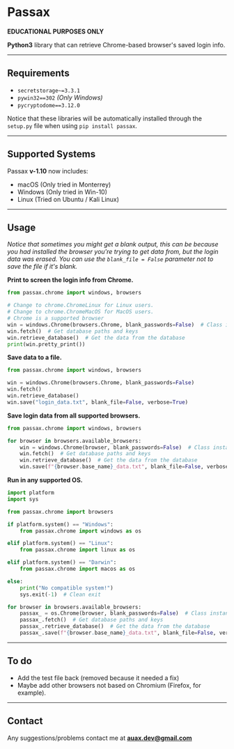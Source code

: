 # Passax

**EDUCATIONAL PURPOSES ONLY**

**Python3** library that can retrieve Chrome-based browser's saved login info.

---

## Requirements

- `secretstorage~=3.3.1`
- `pywin32==302` _(Only Windows)_
- `pycryptodome==3.12.0`

Notice that these libraries will be automatically installed through the `setup.py`
file when using `pip install passax`.

---

## Supported Systems

Passax **v-1.10** now includes:

- macOS (Only tried in Monterrey)
- Windows (Only tried in Win-10)
- Linux (Tried on Ubuntu / Kali Linux)

---

## Usage

_Notice that sometimes you might get a blank output, this can be because you had installed the browser you're trying to
get data from, but the login data was erased.
You can use the `blank_file = False` parameter not to save the file if it's blank._

**Print to screen the login info from Chrome.**

```python
from passax.chrome import windows, browsers

# Change to chrome.ChromeLinux for Linux users.
# Change to chrome.ChromeMacOS for MacOS users.
# Chrome is a supported browser
win = windows.Chrome(browsers.Chrome, blank_passwords=False)  # Class instance
win.fetch()  # Get database paths and keys
win.retrieve_database()  # Get the data from the database
print(win.pretty_print())
```

**Save data to a file.**

```python
from passax.chrome import windows, browsers

win = windows.Chrome(browsers.Chrome, blank_passwords=False)
win.fetch()
win.retrieve_database()
win.save("login_data.txt", blank_file=False, verbose=True)
```

**Save login data from all supported browsers.**

```python
from passax.chrome import windows, browsers

for browser in browsers.available_browsers:
    win = windows.Chrome(browser, blank_passwords=False)  # Class instance
    win.fetch()  # Get database paths and keys
    win.retrieve_database()  # Get the data from the database
    win.save(f"{browser.base_name}_data.txt", blank_file=False, verbose=True)  # Save the file
```

**Run in any supported OS.**

```python
import platform
import sys

from passax.chrome import browsers

if platform.system() == "Windows":
    from passax.chrome import windows as os

elif platform.system() == "Linux":
    from passax.chrome import linux as os

elif platform.system() == "Darwin":
    from passax.chrome import macos as os

else:
    print("No compatible system!")
    sys.exit(-1)  # Clean exit

for browser in browsers.available_browsers:
    passax_ = os.Chrome(browser, blank_passwords=False)  # Class instance
    passax_.fetch()  # Get database paths and keys
    passax_.retrieve_database()  # Get the data from the database
    passax_.save(f"{browser.base_name}_data.txt", blank_file=False, verbose=True)

```

---

## To do

* Add the test file back (removed because it needed a fix)
* Maybe add other browsers not based on Chromium (Firefox, for example).

---

## Contact

Any suggestions/problems contact me at **auax.dev@gmail.com**
